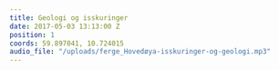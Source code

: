 ```yaml
---
title: Geologi og isskuringer
date: 2017-05-03 13:13:00 Z
position: 1
coords: 59.897041, 10.724015
audio_file: "/uploads/ferge_Hovedøya-isskuringer-og-geologi.mp3"
---
```



